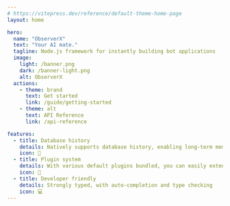 ```yaml
---
# https://vitepress.dev/reference/default-theme-home-page
layout: home

hero:
  name: "ObserverX"
  text: "Your AI mate."
  tagline: Node.js framework for instantly building bot applications
  image:
    light: /banner.png
    dark: /banner-light.png
    alt: ObserverX
  actions:
    - theme: brand
      text: Get started
      link: /guide/getting-started
    - theme: alt
      text: API Reference
      link: /api-reference

features:
  - title: Database history
    details: Natively supports database history, enabling long-term memory for bot
    icon: 🎈
  - title: Plugin system
    details: With various default plugins bundled, you can easily extend the functionality
    icon: 💉
  - title: Developer friendly
    details: Strongly typed, with auto-completion and type checking
    icon: 💻
---
```


